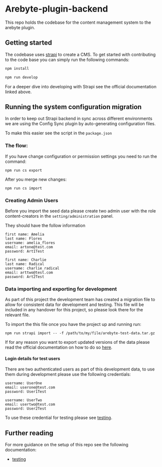 # Arebyte-plugin-backend

This repo holds the codebase for the content management system to the arebyte plugin.

## Getting started

The codebase uses [strapi](https://docs.strapi.io/dev-docs/admin-panel-customization) to create a CMS. To get started with contributing to the code base you can simply run the following commands:

```bash
npm install
```
```bash
npm run develop
```
For a deeper dive into developing with Strapi see the official documentation linked above.

## Running the system configuration migration
In order to keep out Strapi backend in sync across different environments we are using the Config Sync plugin by auto-generating configuration files.

To make this easier see the script in the ```package.json```

### The flow:
If you have change configuration or permission settings you need to run the command:

``` npm run cs export ```

After you merge new changes:

```npm run cs import``` 

### Creating Admin Users

Before you import the seed data please create two admin user with the role content-creators in the ```setting/administration``` panel.

They should have the follow information

``` 
first name: Amelia
last name: Flores
username: amelia_flores
email: artone@test.com
password: Art1Test

first name: Charlie
last name: Radical
username: charlie_radical
email: arttwo@test.com
password: Art2Test
```

### Data importing and exporting for development
As part of this project the development team has created a migration file to allow for consistent data for development and testing. This file will be included in any handover for this project, so please look there for the relevant file.

To import the this file once you have the project up and running run:

```npm run strapi import -- -f /path/to/my/file/arebyte-test-data.tar.gz```

If for any reason you want to export updated versions of the data please read the official documentation on how to do so [here](https://docs.strapi.io/dev-docs/data-management/export).


#### Login details for test users
There are two authenticated users as part of this development data, to use them during development please use the following credentials:

``` 
username: UserOne
email: userone@test.com
password: User1Test

username: UserTwo
email: usertwo@test.com
password: User2Test
```

To use these credential for testing please see 
[testing](./.github/documentation/TESTING.md).

## Further reading

For more guidance on the setup of this repo see the following documentation:

- [testing](./.github/documentation/TESTING.md)
